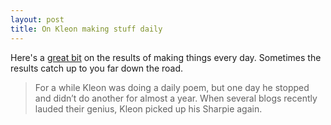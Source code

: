 ```yaml
---
layout: post
title: On Kleon making stuff daily
---
```


Here's a [great bit](https://austinkleon.com/2007/03/08/newspaper-blackout-poems-in-torontos-national-post/) on the results of making things every day. Sometimes the results catch up to you far down the road.

> For a while Kleon was doing a daily poem, but one day he stopped and didn’t do another for almost a year. When several blogs recently lauded their genius, Kleon picked up his Sharpie again. 
